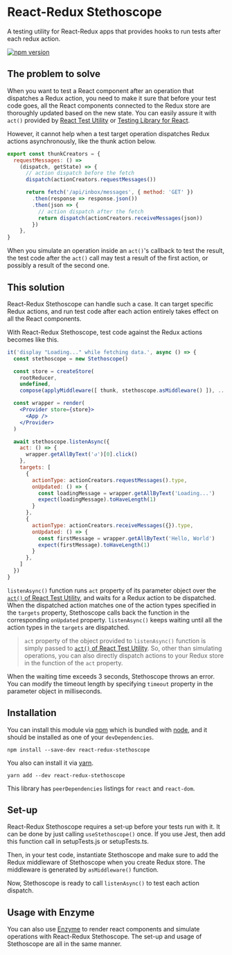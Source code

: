 # React-Redux Stethoscope
A testing utility for React-Redux apps that provides hooks to run tests after each redux action.

[![npm version](https://badge.fury.io/js/react-redux-stethoscope.svg)](https://badge.fury.io/js/react-redux-stethoscope)

## The problem to solve
When you want to test a React component after an operation that dispatches a Redux action, you need to make it sure that before your test code goes, all the React components connected to the Redux store are thoroughly updated based on the new state. You can easily assure it with `act()` provided by [React Test Utility](https://reactjs.org/docs/test-utils.html#act) or [Testing Library for React](https://testing-library.com/docs/react-testing-library/api#act).

However, it cannot help when a test target operation dispatches Redux actions asynchronously, like the thunk action below.

```javascript
export const thunkCreators = {
  requestMessages: () =>
    (dispatch, getState) => {
      // action dispatch before the fetch
      dispatch(actionCreators.requestMessages())

      return fetch('/api/inbox/messages', { method: 'GET' })
        .then(response => response.json())
        .then(json => {
          // action dispatch after the fetch
          return dispatch(actionCreators.receiveMessages(json))
        })
    },
}
```

When you simulate an operation inside an `act()`'s callback to test the result, the test code after the `act()` call may test a result of the first action, or possibly a result of the second one.

## This solution
React-Redux Stethoscope can handle such a case. It can target specific Redux actions, and run test code after each action entirely takes effect on all the React components.

With React-Redux Stethoscope, test code against the Redux actions becomes like this.

```jsx
it('display "Loading..." while fetching data.', async () => {
  const stethoscope = new Stethoscope()

  const store = createStore(
    rootReducer,
    undefined,
    compose(applyMiddleware([ thunk, stethoscope.asMiddleware() ]), ...enhancers))

  const wrapper = render(
    <Provider store={store}>
      <App />
    </Provider>
  )

  await stethoscope.listenAsync({
    act: () => {
      wrapper.getAllByText('↺')[0].click()
    },
    targets: [
      {
        actionType: actionCreators.requestMessages().type,
        onUpdated: () => {
          const loadingMessage = wrapper.getAllByText('Loading...')
          expect(loadingMessage).toHaveLength(1)
        }
      },
      {
        actionType: actionCreators.receiveMessages({}).type,
        onUpdated: () => {
          const firstMessage = wrapper.getAllByText('Hello, World')
          expect(firstMessage).toHaveLength(1)
        }
      },
    ]
  })
}
```

`listenAsync()` function runs `act` property of its parameter object over the [`act()` of React Test Utility](https://reactjs.org/docs/test-utils.html#act), and waits for a Redux action to be dispatched. When the dispatched action matches one of the action types specified in the `targets` property, Stethoscope calls back the function in the corresponding `onUpdated` property. `listenAsync()` keeps waiting until all the action types in the `targets` are dispatched.

> `act` property of the object provided to `listenAsync()` function is simply passed to [`act()` of React Test Utility](https://reactjs.org/docs/test-utils.html#act). So, other than simulating operations, you can also directly dispatch actions to your Redux store in the function of the `act` property.

When the waiting time exceeds 3 seconds, Stethoscope throws an error. You can modify the timeout length by specifying `timeout` property in the parameter object in milliseconds.

## Installation
You can install this module via [npm](https://www.npmjs.com/) which is bundled with [node](https://nodejs.org/), and it should be installed as one of your `devDependencies`.
```
npm install --save-dev react-redux-stethoscope
```
You also can install it via [yarn](https://classic.yarnpkg.com/en/).
```
yarn add --dev react-redux-stethoscope
```

This library has `peerDependencies` listings for `react` and `react-dom`.

## Set-up
React-Redux Stethoscope requires a set-up before your tests run with it. It can be done by just calling `useStethoscope()` once. If you use Jest, then add this function call in setupTests.js or setupTests.ts.

Then, in your test code, instantiate Stethoscope and make sure to add the Redux middleware of Stethoscope when you create Redux store. The middleware is generated by `asMiddleware()` function.

Now, Stethoscope is ready to call `listenAsync()` to test each action dispatch.

## Usage with Enzyme
You can also use [Enzyme](https://enzymejs.github.io/enzyme/) to render react components and simulate operations with React-Redux Stethoscope. The set-up and usage of Stethoscope are all in the same manner.
